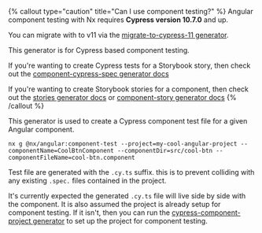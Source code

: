 {% callout type="caution" title="Can I use component testing?" %}
Angular component testing with Nx requires **Cypress version 10.7.0** and up.

You can migrate with to v11 via the [migrate-to-cypress-11 generator](/nx-api/cypress/generators/migrate-to-cypress-11).

This generator is for Cypress based component testing.

If you're wanting to create Cypress tests for a Storybook story, then check out the [component-cypress-spec generator docs](/nx-api/angular/generators/component-cypress-spec)

If you're wanting to create Storybook stories for a component, then check out the [stories generator docs](/nx-api/angular/generators/stories) or [component-story generator docs](/nx-api/angular/generators/component-cypress-spec)
{% /callout %}

This generator is used to create a Cypress component test file for a given Angular component.

```shell
nx g @nx/angular:component-test --project=my-cool-angular-project --componentName=CoolBtnComponent --componentDir=src/cool-btn --componentFileName=cool-btn.component
```

Test file are generated with the `.cy.ts` suffix. this is to prevent colliding with any existing `.spec.` files contained in the project.

It's currently expected the generated `.cy.ts` file will live side by side with the component. It is also assumed the project is already setup for component testing. If it isn't, then you can run the [cypress-component-project generator](/nx-api/angular/generators/cypress-component-configuration) to set up the project for component testing.
